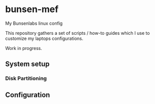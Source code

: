 # bunsen-mef

My Bunsenlabs linux config

This repository gathers a set of scripts / how-to guides which I use to customize my laptops configurations.

Work in progress.

## System setup

### Disk Partitioning

## Configuration


